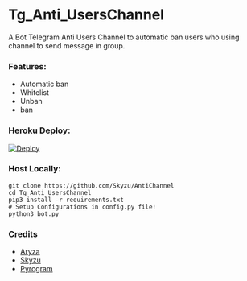# Tg_Anti_UsersChannel
A Bot Telegram Anti Users Channel to automatic ban users who using channel to send message in group.

### Features:
- Automatic ban
- Whitelist
- Unban
- ban


### Heroku Deploy:
[![Deploy](https://www.herokucdn.com/deploy/button.svg)](https://heroku.com/deploy?template=https://github.com/Skyzu/AntiChannel)

### Host Locally:
```shell
git clone https://github.com/Skyzu/AntiChannel
cd Tg_Anti_UsersChannel
pip3 install -r requirements.txt
# Setup Configurations in config.py file!
python3 bot.py
```

### Credits
- [Aryza](https://github.com/idzero23)
- [Skyzu](https://github.com/Skyzu)
- [Pyrogram](https://github.com/pyrogram/pyrogram)
